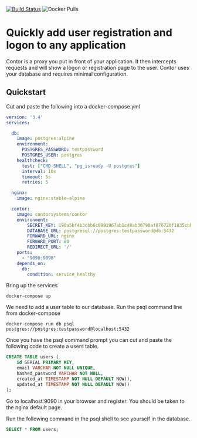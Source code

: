 [![Build Status](https://dev.azure.com/ianpurton0711/onchain.io/_apis/build/status/contor-systems.contor?branchName=master)](https://dev.azure.com/ianpurton0711/onchain.io/_build/latest?definitionId=18&branchName=master) ![Docker Pulls](https://img.shields.io/docker/pulls/contorsystems/contor?style=plastic)

# Quickly add user registration and logon to any application

Contor is a proxy you put in front of your application. It then intercepts requests and will show a logon or registration page to the user. Contor uses your database and requires minimal configuration.

## Quickstart 

Cut and paste the following into a docker-compose.yml

```yaml
version: '3.4'
services:

  db:
    image: postgres:alpine
    environment:
      POSTGRES_PASSWORD: testpassword
      POSTGRES_USER: postgres
    healthcheck:
      test: ["CMD-SHELL", "pg_isready -U postgres"]
      interval: 10s
      timeout: 5s
      retries: 5

  nginx:
    image: nginx:stable-alpine

  contor:
    image: contorsystems/contor
    environment:
        SECRET_KEY: 190a5bf4b3cbb6c0991967ab1c48ab30790af876720f1835cbbf3820f4f5d949
        DATABASE_URL: postgresql://postgres:testpassword@db:5432
        FORWARD_URL: nginx
        FORWARD_PORT: 80
        REDIRECT_URL: '/'
    ports:
      - "9090:9090"
    depends_on:
      db:
        condition: service_healthy
```

Bring up the services

```console
docker-compose up
```

We need to add a user table to our database. Run the psql command line from docker-compose

```console
docker-compose run db psql postgres://postgres:testpassword@localhost:5432
```

Once you have the psql command prompt you can cut and paste the following code to create a users table.

```sql
CREATE TABLE users (
    id SERIAL PRIMARY KEY, 
    email VARCHAR NOT NULL UNIQUE, 
    hashed_password VARCHAR NOT NULL, 
    created_at TIMESTAMP NOT NULL DEFAULT NOW(),
    updated_at TIMESTAMP NOT NULL DEFAULT NOW()
);
```

Go to localhost:9090 in your browser and register. You should be taken to the nginx default page.

Run the following command in the psql shell to see yourself in the database.

```sql
SELECT * FROM users;
```